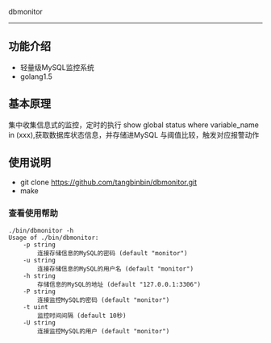 dbmonitor

--------------
## 功能介绍
- 轻量级MySQL监控系统
- golang1.5

## 基本原理
  集中收集信息式的监控，定时的执行 show global status where variable_name in (xxx),获取数据库状态信息，并存储进MySQL
  与阈值比较，触发对应报警动作

## 使用说明
- git clone https://github.com/tangbinbin/dbmonitor.git
- make

### 查看使用帮助
    ./bin/dbmonitor -h
    Usage of ./bin/dbmonitor:
        -p string
            连接存储信息的MySQL的密码 (default "monitor")
        -u string
            连接存储信息的MySQL的用户名 (default "monitor")
        -h string
            存储信息的MySQL的地址 (default "127.0.0.1:3306")
        -P string
            连接监控MySQL的密码 (default "monitor")
        -t uint
            监控时间间隔 (default 10秒)
        -U string
            连接监控MySQL的用户 (default "monitor")

